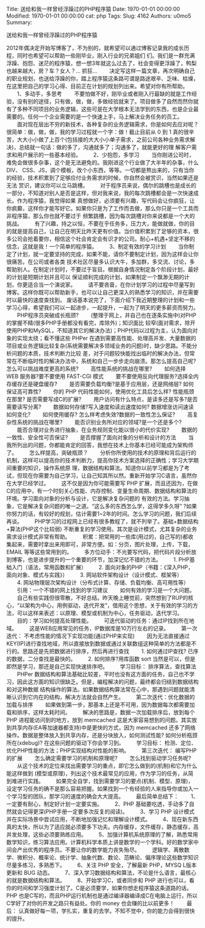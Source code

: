 Title: 送给和我一样曾经浮躁过的PHP程序猿
Date: 1970-01-01 00:00:00
Modified: 1970-01-01 00:00:00
cat: php
Tags: 
Slug: 4162
Authors: u0mo5 
Summary: 

送给和我一样曾经浮躁过的PHP程序猿
 


2012年偶决定开始写博客了，不为别的，就希望可以通过博客记录我的成长历程，同时也希望可以帮助一些刚毕业，刚入行业的兄弟姐们 们。我们是一群充满浮躁、抱怨、迷茫的程序猿，想一想3年就这么过去了，社会变得更浮躁了，鸭梨也越来越大，房？车？女人？... 抓狂...
　　决定写这样一篇文章，再次明确自己的职业规划，也送给浮躁的你，踏上程序猿这条路可谓是路途艰辛、乏味、枯燥，在这里把自己的学习心得、目前正在计划的规划列出来。希望对你有所帮助。
　　1、多动手，多思考
　　不要怕做不好，刚毕业或者刚入行最缺的就是工作经验，没有别的途径，只有做，做，做，多做经验就来了。项目做多了自然而然你就有了多种不同项目的业务逻辑，这些可是在大学根本无法学到的东西，也是企业最需要的。任何一个企业需要的是一个快速上手，马上解决业务任务的员工。
　　面对现在层出不穷的新技术，各种复杂的业务逻辑需求，你是如何去应对呢？很简单：做，做，做，我的学习过程就一个字：做！截止目前从 0 到 1 真的很辛苦，大大小小做了上百个(包括接的大大小小单子需求，之前公司各种业务需求解决)，总结就一句话：做的多了，沟通就多了；沟通多了，就能更好的理 解客户需求和用户展示的一些基本经验。
　　2、少抱怨，多学习
　　当你刚进公司时，难免会做很多杂事，这个是无法避免的。我刚进这个行业做了大半年的杂事，什么DIV、 CSS、JS，调个模板，改个小东西，等等。一切都是熬出来的，只有当你的经验，技术积累到了足够应付业务需求的时候，你自然会被赏识，当然如果还是无法 赏识，建议你可以立马跳槽。
　　对于程序员来说，偶尔的跳槽也是成长的一部分，不知道对别人是否是这样，但对我来说，我的每次跳槽都会是一次快速成长。作为程序猿，我觉得如果 真想做好，必须要有兴趣，写代码会让你疯狂，让你疯癫，这样你才能写好它。如果你只是为了工作而去做，那么你只是一个工具而非程序猿，那么你也就不要过于 频繁跳槽，因为每次跳槽对你来说都是一个大的挑战。
　　有了兴趣，持之以恒，不要在乎任务多，压力大，能做就做，你的目的就是提高自己，让自己在明天比昨天更有价值。当价值积累到了足够的资本，很多公司会抢着要你，相信这个社会肯定会有识才的公司。耐心+机遇+坚定不移的信念，这就是我！一个简单的程序猿。
　　3、制定有效的学习计划
　　当你制定了计划，就一定要坚持的完成，如果不能，请你不要制定计划，因为这样会让你很痛苦。在公司或者各类 技术社区尽量多认识大牛，多加群，多交流、讨论，多帮助别人。在制定计划时，不要过于盲目。根据自身情况制定各个阶段计划，最好的计划是短期计划并且可以 保证顺利完成的计划，如果制定一个飘渺无期的计划，你更适合当一个演说家。
　　请不要吝啬，在你计划学习的过程中尽量写到博客。这样你既可以帮助新手，也可以让自己更深入的熟悉学习的知识，并在需要时以最快的速度查找到。 废话基本说完了，下面介绍下我近期整理的计划和一些学习心得，希望我们可以一起进步，一起提升，一起为了明天的更多薪资而努力。
　　PHP程序员突破成长瓶颈?
　　(整理于网上，并自己也在逐条实施中)对PHP的掌握不精(很多PHP手册都没有看完，库除外)；知识面比 较窄(面对需求，除开使用PHP和MySQL，不知道其它的解决办法)；PHP代码以过程为主，认为面向对象的实现太绕；看不懂这些 PHPer 在遇到需要高性能、处理高并发、大量数据的项目或业务逻辑比较复杂(系统需要解决多领域业务的问题)时，缺少思路。不能分析问题的本质，技术判断力比较 差，对于问题较快能找出临时的解决办法，但常常在不断临时性的解决办法中，系统和自己一步步走向崩溃。那怎么提高自己呢?怎么可以挑战难度更高的系统?
　　高性能系统的挑战在哪里?
　　如何选择 WEB 服务器?要不要使用 FAST-CGI 模式
　　要不要使用反向代理服务?选择全内存缓存还是硬盘缓存?
　　是否需要负载均衡?是基于应用层，还是网络层? 如何保证高可靠性?
　　你的 PHP 代码性能如何，使用优化工具后怎么样? 性能瓶颈在那里? 是否需要写成C的扩展?
　　用户访问有什么特点，是读多还是写多?是否需要读写分离?
　　数据如何存储?写入速度和读出速度如何? 数据增涨访问速读如何变化?
　　如何使用缓存? 怎么样考虑失效?数据的一致性怎么保证?
　　高复杂性系统的挑战在哪里?
　　能否识别业务所对应的领域?是一个还是多个?
　　能否合理对业务进行抽象，在业务规则变化能以很小的代价实现?
　　数据的一致性、安全性可否保证?
　　是否撑握了面向对象的分析和设计的方法
　　当我所列出的问题，你都能肯定的回答，我想在技术上你基本已经可能成为架构师了。
　　怎么样提高，突破瓶颈？
　　分析你所使用的技术的原理和背后运行的机制，这样可以提高你的技术判断力，提高你技术方案选择的正确性；学习大学期间重要的知识，操作系统原 理，数据结构和算法。知道你以前学习都是为了考试，但现在你需要为自己学习，让自己知其所以然。重新开始学习C语言，虽然你在大学已经学过。
　　这不仅是因为你可能需要写 PHP 扩展，而且还因为，在做C的应用中，有一个时刻关心性能、内存控制、变量生命周期、数据结构和算法的环境。学习面向对象的分析与设计，它是解决复杂问题的 有效的方法。学习抽象，它是解决复杂问题的唯一之道。“这么多的东西怎么学，这得学多久呀” ?如果你努力的话，有较好的规划，估计需要1~2年的时间。怎么学习的问题，我们后续再谈。
　　PHP学习的过程网上已经有很多教程了，就不列举了。基础+数据结构+算法(PHP这个比较弱) 不断重复的学习使用。其次是设计模式，尤其复杂的业务需求设计模式非常有帮助。
　　积累：把常用的一些库(用过的，自己写的)都收集起来，需要时拿出来用即可，非常方便。如：分页，图片处理，上传，下载，EMAIL 等等这些常用到的。
　　多方位动手：不光要写代码，把代码片段分析放到博客，也是进步提升的一个重要的环节，加深记忆不错的方法。
　　1. PHP基础入门（语法，常用函数和扩展）
　　2. 面向对象的PHP（书籍：《深入PHP，面向对象、模式与实践》）
　　3. 网站软件架构设计（设计模式、框架等）
　　4. 网站物理层次架构设计（分布式计算、存储、负载均衡、高可用性等）
　　引用：一个不错的网上找到的学习建议
　　如何有效的学习是一个大问题。
　　自己有些实践但很零散，不好总结。昨天晚上睡觉前，突然想到了RUP的核心，“以架构为中心，用例驱动，迭代开发”，借用这个思想，关于有效的学习的方法，可以这样来表述：以原理、模型或机制为中心，任务驱动，迭代学习。
　　目的：学习如何提高处理性能。
　　可迭代驱动的任务：通过IP找到所在地域。
　　这是WEB应用常见的任务，IP数据库是10万行左右的记录。
　　第一次迭代： 不考虑性能的情况下实现功能(通过PHP来实现)
　　因为无法直接通过KEY(IP)进行查找地域，所以直接放到数据或通过关联数组这种简单的方法都是不行的。思路还是先把数据进行排序，然后再进行查找
　　1. 如何通过IP查找? 已序的数据，二分查找是最快的。
　　2. 如何排序?用库函数 sort 当然是可以，但是即然是学习，那还是自己实现快速排序吧。
　　学习目标： 排序算法，查找算法
　　PHPer 数据结构和算法基础比较差，平时也没有这方面的任务，自己也不学习，因此这方面的知识很缺乏。但是，编程解决的问题，最终都会归结到数据结构和对这种数据 结构操作的算法。如果数据结构算法常在心中，那遇到问题就能清晰认识到它内在的结构，解决方法就会自然产生。
　　第二次迭代：优化数据的加载与排序
　　如果做到第一步，那基本上还是不可用，因为数据每次都需要加载和排序，这样太耗时间。
　　解决的思路是，数据一次加载排序后，放到每个 PHP 进程能访问到的地方，放到 memcached 这是大家容易想到的问题。其实放到共享内存(EA等加速器都支持)中是更快的方式，因为 memcached 还多了网络操作。数据是整体放入到共享内存，还是分块放入，如何测试性能? 如何分析瓶颈所在(xdebug)? 在这些问题的驱动下你会学习到。
　　学习目标： 检测、定位、优化PHP性能的方法；PHP实现结构对性能的影响。
　　第三次迭代： 编写PHP的扩展
　　怎么确定需要学习的机制和原理呢?
　　怎么找到驱动学习任务呢?
　　从这个技术的定位来找出需要学习的重点，即它怎么做到的(机制)和它为什么能这样做到 (模型或原理)，列出这个技术最常见的应用，作为学习的任务，从简到难进行实践。
　　如果完全自学，找到需要学习的要点(机制、模型、原理)，设定学习任务的确不是那么容易把握。如果找到一个有经验的人来指导你或加入一个学习型的团队，那学习的速度的确会大大提高。
　　最后简单总结下：
　　1、一定要有耐心，制定好计划一定要实施。
　　2、PHP 基础要吃透，手动多了自然就会记得更深(PHP手册一定要多次反复的阅读)。
　　3、学习 PHP 设计模式并在实际场景中尝试应用，不断地加强记忆和理解设计模式。
　　4、现在新东西真的太快，所以为了适应就必须要多下功夫。内存缓存，文件缓存，静态缓存，高并发处理，这些必须要熟练应用。
　　5、加强计算机系统原理的了解，熟悉常用数学知识，练习算法应用。计算机科学本质上讲是数学的一个学科。好的数学家中间会产出优秀的程序员。不要让你的数学能力丧失殆尽。
　　逻辑学、离散数学、微积分、概率论、统计学、抽象代数、数论、范畴论、偏序理论这些数学知识尽量多练习，多熟悉下。
　　6、关注 PHP 安全，了解最新 PHP，MYSQ L版本更新和 BUG 动态。
　　7、深入学习数据结构和算法，不论是什么语言，最核心的就是数据结构和算法。
　　8、开始学习C，或者同步和 PHP 进行也可以，看你的时间和学习强度计划了。C是必须要学，如果你想走程序猿这条道路的话。PHP 也是C写的，而且PHP运行机制也是通过编译器编译成C在电脑上运行，所以C学好了对你的开发之路只有益处。你的 money 也会赚的比以前更多！
　　最后： 认真做好每一项，学扎实，重复的去学。不知不觉中，你的能力会得到很快的提升。


